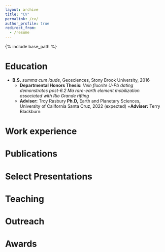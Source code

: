 ```yaml
---
layout: archive
title: "CV"
permalink: /cv/
author_profile: true
redirect_from:
  - /resume
---
```


{% include base_path %}

Education
======
* __B.S.__ <i>summa cum laude</i>, Geosciences, Stony Brook University, 2016 
  + __Departmental Honors Thesis:__ <i>Vein fluorite U-Pb dating demonstrates post-6.2 Ma rare-earth element mobilization associated with Rio Grande rifting</i>
  + __Adviser:__ Troy Rasbury
  __Ph.D,__ Earth and Planetary Sciences, University of California Santa Cruz, 2022 (expected)
  +__Adviser:__ Terry Blackburn

Work experience
======

  
Publications
======
  
Select Presentations
======

  
Teaching
======

  
Outreach
======

Awards
======
